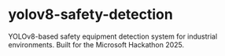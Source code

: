 # yolov8-safety-detection
YOLOv8-based safety equipment detection system for industrial environments. Built for the Microsoft Hackathon 2025.
